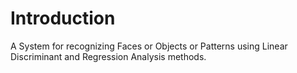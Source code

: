 # Introduction #

A System for recognizing Faces or Objects or Patterns using Linear Discriminant and Regression Analysis methods.

